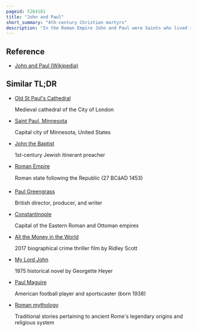```yaml
---
pageid: 5264181
title: "John and Paul"
short_summary: "4th-century Christian martyrs"
description: "In the Roman Empire John and Paul were Saints who lived in the fourth Century. They were martyred on June 26th in Rome. The Year of their Martyrdom is uncertain according to their Acts ; it occurred under Julian the Apostate."
---
```


## Reference

- [John and Paul (Wikipedia)](https://en.wikipedia.org/?curid=5264181)

## Similar TL;DR

- [Old St Paul's Cathedral](/tldr/en/old-st-pauls-cathedral)

  Medieval cathedral of the City of London

- [Saint Paul, Minnesota](/tldr/en/saint-paul-minnesota)

  Capital city of Minnesota, United States

- [John the Baptist](/tldr/en/john-the-baptist)

  1st-century Jewish itinerant preacher

- [Roman Empire](/tldr/en/roman-empire)

  Roman state following the Republic (27 BCâAD 1453)

- [Paul Greengrass](/tldr/en/paul-greengrass)

  British director, producer, and writer

- [Constantinople](/tldr/en/constantinople)

  Capital of the Eastern Roman and Ottoman empires

- [All the Money in the World](/tldr/en/all-the-money-in-the-world)

  2017 biographical crime thriller film by Ridley Scott

- [My Lord John](/tldr/en/my-lord-john)

  1975 historical novel by Georgette Heyer

- [Paul Maguire](/tldr/en/paul-maguire)

  American football player and sportscaster (born 1938)

- [Roman mythology](/tldr/en/roman-mythology)

  Traditional stories pertaining to ancient Rome's legendary origins and religious system
